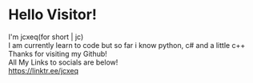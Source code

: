 # Hello Visitor!
I'm jcxeq(for short | jc)  
I am currently learn to code but so far i know python, c# and a little c++  
Thanks for visiting my Github!  
All My Links to socials are below!  
    https://linktr.ee/jcxeq

<!--
**Jcxeq/jcxeq** is a ✨ _special_ ✨ repository because its `README.md` (this file) appears on your GitHub profile.

Here are some ideas to get you started:

- 🔭 I’m currently working on ...
- 🌱 I’m currently learning ...
- 👯 I’m looking to collaborate on ...
- 🤔 I’m looking for help with ...
- 💬 Ask me about ...
- 📫 How to reach me: ...
- 😄 Pronouns: ...
- ⚡ Fun fact: ...
-->
